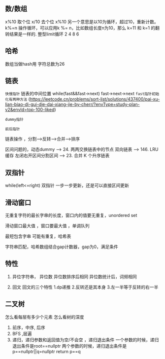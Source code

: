 ## 数/数组
x%10 取个位
x/10 去个位
x%10 另一个意思是以10为循环，超过10，重新计数。
k%=n 操作循环，可以应用k %= n，比如数组长度n为10，那么 k=11 和 k=1 的翻转结果是一样的.
整型limit循环 2 4 8 6

## 哈希
数组当做hash用
字符总数为26

## 链表
`快慢指针` 链表的中间位置 while(fast&&fast->next) fast->next->next  `fast指针初始化有两种方法`
 (https://leetcode.cn/problems/sort-list/solutions/437400/pai-xu-lian-biao-di-gui-die-dai-xiang-jie-by-cherr/?envType=study-plan-v2&envId=top-100-liked)

 `dummy指针`

 `前后指针`

 链表操作 ，分割-->反转-->合并-->排序

 区间问题的，动态dummy --> 24. 两两交换链表中的节点
 双向链表 --> 146. LRU 缓存
 左闭右开区间分割区间 --> 23. 合并 K 个升序链表

## 双指针 
while(left<=right) 双指针 
一步一步更新，还是可以直接区间更新

## 滑动窗口
无重复字符的最长字串的长度，窗口内的值要无重复，unordered set

滑动窗口最大值 ，窗口要最大值 ，单调队列

最短包含字串 可能有重复，哈希表

字符串匹配，哈希数组结合gap计数器，gap为0，满足条件

## 特性
1. 异位字符串， 异位数
异位数排序后相同
异位数统计后，词频相同

2. 回文
回文的三个特性 1.dp递推 2.反转还是其本身 3.左一半等于反转的右一半

## 二叉树
怎么看每层有多少个元素
怎么看树的深度

1. 前序，中序, 后序
2. BFS ,层遍
3. 递归，递归参数和返回值为空/不会空 ，递归退出条件
一个参数的时候，递归退出条件是root==nullptr
两个参数的时候，递归退出条件是p==nullptr||q=nullptr return p==q




